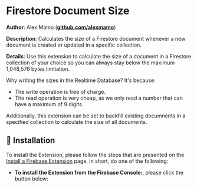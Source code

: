 # Firestore Document Size

**Author**: Alex Mamo (**[github.com/alexmamo](https://github.com/alexmamo)**)

**Description**: Calculates the size of a Firestore document whenever a new document is created or updated in a specific collection.

**Details**: Use this extension to calculate the size of a document in a Firestore collection of your choice so you can always stay below the maximum 1,048,576 bytes limitation.

Why writing the sizes in the Realtime Database? It's because:
* The write operation is free of charge.
* The read operation is very cheap, as we only read a number that can have a maximum of 9 digits.

Additionally, this extension can be set to backfill existing documnents in a specified collection to calculate the size of all documents.

## 🧩 Installation

To install the Extension, please follow the steps that are presented on the [Install a Firebase Extension](https://firebase.google.com/docs/extensions/install-extensions) page. In short, do one of the following:

- **To install the Extension from the Firebase Console:**, please click the button below:

